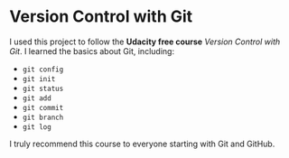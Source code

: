 # Version Control with Git

I used this project to follow the **Udacity free course** *Version Control with Git*. I learned the basics about Git, including:
- `git config`
- `git init`
- `git status`
- `git add`
- `git commit`
- `git branch`
- `git log`

I truly recommend this course to everyone starting with Git and GitHub.
